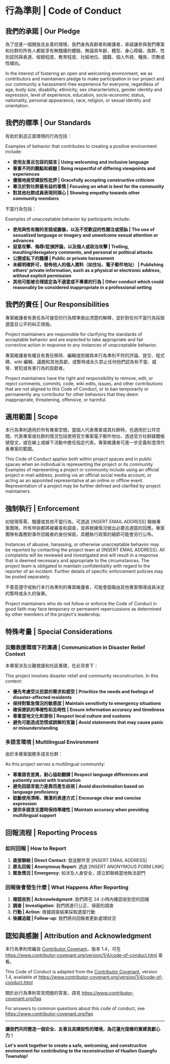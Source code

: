 # 行為準則 | Code of Conduct

## 我們的承諾 | Our Pledge

為了促進一個開放且友善的環境，我們身為貢獻者和維護者，承諾讓參與我們專案和社群的所有人都能享有無騷擾的體驗，無論其年齡、體型、身心障礙、族群、性別認同與表達、經驗程度、教育程度、社經地位、國籍、個人外貌、種族、宗教或性傾向。

In the interest of fostering an open and welcoming environment, we as contributors and maintainers pledge to make participation in our project and our community a harassment-free experience for everyone, regardless of age, body size, disability, ethnicity, sex characteristics, gender identity and expression, level of experience, education, socio-economic status, nationality, personal appearance, race, religion, or sexual identity and orientation.

## 我們的標準 | Our Standards

有助於創造正面環境的行為包括：

Examples of behavior that contributes to creating a positive environment include:

- **使用友善且包容的語言 | Using welcoming and inclusive language**
- **尊重不同的觀點和經驗 | Being respectful of differing viewpoints and experiences**
- **優雅地接受建設性批評 | Gracefully accepting constructive criticism**
- **專注於對社群最有益的事情 | Focusing on what is best for the community**
- **對其他社群成員表現同理心 | Showing empathy towards other community members**

不當行為包括：

Examples of unacceptable behavior by participants include:

- **使用與性有關的言語或圖像，以及不受歡迎的性關注或搭訕 | The use of sexualized language or imagery and unwelcome sexual attention or advances**
- **惡意攻擊、侮辱/貶損評論，以及個人或政治攻擊 | Trolling, insulting/derogatory comments, and personal or political attacks**
- **公開或私下的騷擾 | Public or private harassment**
- **未經明確許可，發佈他人的個人資料（如住址、電子郵件地址） | Publishing others' private information, such as a physical or electronic address, without explicit permission**
- **其他可能被合理認定為不適當或不專業的行為 | Other conduct which could reasonably be considered inappropriate in a professional setting**

## 我們的責任 | Our Responsibilities

專案維護者有責任為可接受的行為標準做出清楚的解釋，並針對任何不當行為採取適當且公平的糾正措施。

Project maintainers are responsible for clarifying the standards of acceptable behavior and are expected to take appropriate and fair corrective action in response to any instances of unacceptable behavior.

專案維護者有權且有責任移除、編輯或拒絕與本行為準則不符的評論、提交、程式碼、wiki 編輯、議題和其他貢獻，或暫時或永久禁止任何他們認為有不當、威脅、冒犯或有害行為的貢獻者。

Project maintainers have the right and responsibility to remove, edit, or reject comments, commits, code, wiki edits, issues, and other contributions that are not aligned to this Code of Conduct, or to ban temporarily or permanently any contributor for other behaviors that they deem inappropriate, threatening, offensive, or harmful.

## 適用範圍 | Scope

本行為準則適用於所有專案空間，當個人代表專案或其社群時，也適用於公共空間。代表專案或社群的情況包括使用官方專案電子郵件地址、透過官方社群媒體帳號發文，或在線上或線下活動中擔任指定代表。專案維護者可進一步定義和澄清代表專案的範圍。

This Code of Conduct applies both within project spaces and in public spaces when an individual is representing the project or its community. Examples of representing a project or community include using an official project e-mail address, posting via an official social media account, or acting as an appointed representative at an online or offline event. Representation of a project may be further defined and clarified by project maintainers.

## 強制執行 | Enforcement

如發現辱罵、騷擾或其他不當行為，可透過 [INSERT EMAIL ADDRESS] 聯絡專案團隊。所有申訴都將被審查和調查，並將根據情況做出必要且適當的回應。專案團隊有義務對事件回報者的身份保密。具體執行政策的細節可能會另行公布。

Instances of abusive, harassing, or otherwise unacceptable behavior may be reported by contacting the project team at [INSERT EMAIL ADDRESS]. All complaints will be reviewed and investigated and will result in a response that is deemed necessary and appropriate to the circumstances. The project team is obligated to maintain confidentiality with regard to the reporter of an incident. Further details of specific enforcement policies may be posted separately.

不善意遵守或執行本行為準則的專案維護者，可能會面臨由其他專案領導成員決定的暫時或永久的後果。

Project maintainers who do not follow or enforce the Code of Conduct in good faith may face temporary or permanent repercussions as determined by other members of the project's leadership.

## 特殊考量 | Special Considerations

### 災難救援環境下的溝通 | Communication in Disaster Relief Context

本專案涉及災難救援和社區重建，在此背景下：

This project involves disaster relief and community reconstruction. In this context:

- **優先考慮受災民眾的需求和感受 | Prioritize the needs and feelings of disaster-affected residents**
- **保持對緊急情況的敏感度 | Maintain sensitivity to emergency situations**
- **確保資訊的準確性和及時性 | Ensure information accuracy and timeliness**
- **尊重當地文化和習俗 | Respect local culture and customs**
- **避免可能造成恐慌或誤解的言論 | Avoid statements that may cause panic or misunderstanding**

### 多語言環境 | Multilingual Environment

由於本專案服務多語言社群：

As this project serves a multilingual community:

- **尊重語言差異，耐心協助翻譯 | Respect language differences and patiently assist with translation**
- **避免因語言能力差異而產生歧視 | Avoid discrimination based on language proficiency**
- **鼓勵使用清晰、簡潔的表達方式 | Encourage clear and concise expression**
- **提供多語言支援時保持準確性 | Maintain accuracy when providing multilingual support**

## 回報流程 | Reporting Process

### 如何回報 | How to Report

1. **直接聯絡 | Direct Contact**: 發送郵件至 [INSERT EMAIL ADDRESS]
2. **匿名回報 | Anonymous Report**: 透過 [INSERT ANONYMOUS FORM LINK]
3. **緊急情況 | Emergency**: 如涉及人身安全，請立即聯絡當地執法部門

### 回報後會發生什麼 | What Happens After Reporting

1. **確認收到 | Acknowledgment**: 我們將在 24 小時內確認收到您的回報
2. **調查 | Investigation**: 我們將進行公正、保密的調查
3. **行動 | Action**: 根據調查結果採取適當行動
4. **後續追蹤 | Follow-up**: 我們將向回報者更新處理狀況

## 認知與感謝 | Attribution and Acknowledgment

本行為準則改編自 [Contributor Covenant](https://www.contributor-covenant.org)，版本 1.4，可在 https://www.contributor-covenant.org/version/1/4/code-of-conduct.html 查看。

This Code of Conduct is adapted from the [Contributor Covenant](https://www.contributor-covenant.org), version 1.4, available at https://www.contributor-covenant.org/version/1/4/code-of-conduct.html

關於此行為準則常見問題的答案，請見 https://www.contributor-covenant.org/faq

For answers to common questions about this code of conduct, see https://www.contributor-covenant.org/faq

---

**讓我們共同營造一個安全、友善且具建設性的環境，為花蓮光復鄉的重建貢獻心力！**

**Let's work together to create a safe, welcoming, and constructive environment for contributing to the reconstruction of Hualien Guangfu Township!**
